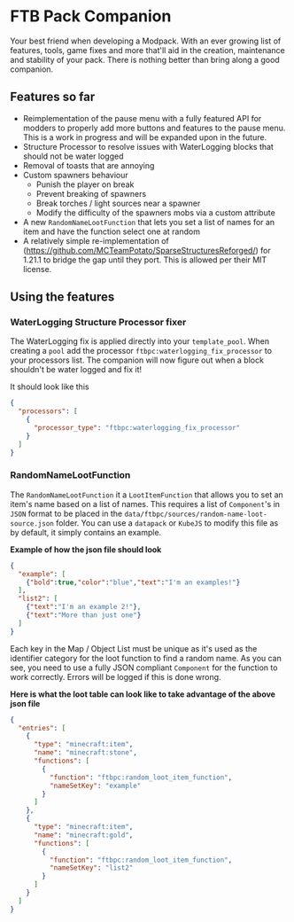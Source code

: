 # FTB Pack Companion

Your best friend when developing a Modpack. With an ever growing list of features, tools, game fixes and more that'll aid in the creation, maintenance and stability of your pack. There is nothing better than bring along a good companion.

## Features so far

- Reimplementation of the pause menu with a fully featured API for modders to properly add more buttons and features to the pause menu. This is a work in progress and will be expanded upon in the future. 
- Structure Processor to resolve issues with WaterLogging blocks that should not be water logged
- Removal of toasts that are annoying
- Custom spawners behaviour
  - Punish the player on break
  - Prevent breaking of spawners
  - Break torches / light sources near a spawner
  - Modify the difficulty of the spawners mobs via a custom attribute
- A new `RandomNameLootFunction` that lets you set a list of names for an item and have the function select one at random
- A relatively simple re-implementation of (https://github.com/MCTeamPotato/SparseStructuresReforged/) for 1.21.1 to bridge the gap until they port. This is allowed per their MIT license.

## Using the features

### WaterLogging Structure Processor fixer

The WaterLogging fix is applied directly into your `template_pool`. When creating a `pool` add the processor `ftbpc:waterlogging_fix_processor` to your processors list. The companion will now figure out when a block shouldn't be water logged and fix it!

It should look like this

```json
{
  "processors": [
    {
      "processor_type": "ftbpc:waterlogging_fix_processor"
    }
  ]
}
```

### RandomNameLootFunction

The `RandomNameLootFunction` it a `LootItemFunction` that allows you to set an item's name based on a list of names. This requires a list of `Component`'s in `JSON` format to be placed in the `data/ftbpc/sources/random-name-loot-source.json` folder. You can use a `datapack` or `KubeJS` to modify this file as by default, it simply contains an example.

**Example of how the json file should look**

```json
{
  "example": [
    {"bold":true,"color":"blue","text":"I'm an examples!"}
  ],
  "list2": [
    {"text":"I'm an example 2!"},
    {"text":"More than just one"}
  ]
}
```

Each key in the Map / Object List must be unique as it's used as the identifier category for the loot function to find a random name. As you can see, you need to use a fully JSON compliant `Component` for the function to work correctly. Errors will be logged if this is done wrong.

**Here is what the loot table can look like to take advantage of the above json file**

```json
{
  "entries": [
    {
      "type": "minecraft:item",
      "name": "minecraft:stone",
      "functions": [
        {
          "function": "ftbpc:random_loot_item_function",
          "nameSetKey": "example"
        }
      ]
    },
    {
      "type": "minecraft:item",
      "name": "minecraft:gold",
      "functions": [
        {
          "function": "ftbpc:random_loot_item_function",
          "nameSetKey": "list2"
        }
      ]
    }
  ]
}
```
